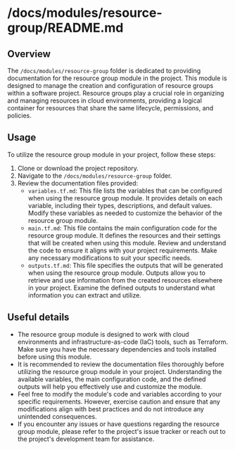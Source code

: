 # /docs/modules/resource-group/README.md

## Overview
The `/docs/modules/resource-group` folder is dedicated to providing documentation for the resource group module in the project. This module is designed to manage the creation and configuration of resource groups within a software project. Resource groups play a crucial role in organizing and managing resources in cloud environments, providing a logical container for resources that share the same lifecycle, permissions, and policies.

## Usage
To utilize the resource group module in your project, follow these steps:

1. Clone or download the project repository.
2. Navigate to the `/docs/modules/resource-group` folder.
3. Review the documentation files provided:
   - `variables.tf.md`: This file lists the variables that can be configured when using the resource group module. It provides details on each variable, including their types, descriptions, and default values. Modify these variables as needed to customize the behavior of the resource group module.
   - `main.tf.md`: This file contains the main configuration code for the resource group module. It defines the resources and their settings that will be created when using this module. Review and understand the code to ensure it aligns with your project requirements. Make any necessary modifications to suit your specific needs.
   - `outputs.tf.md`: This file specifies the outputs that will be generated when using the resource group module. Outputs allow you to retrieve and use information from the created resources elsewhere in your project. Examine the defined outputs to understand what information you can extract and utilize.

## Useful details
- The resource group module is designed to work with cloud environments and infrastructure-as-code (IaC) tools, such as Terraform. Make sure you have the necessary dependencies and tools installed before using this module.
- It is recommended to review the documentation files thoroughly before utilizing the resource group module in your project. Understanding the available variables, the main configuration code, and the defined outputs will help you effectively use and customize the module.
- Feel free to modify the module's code and variables according to your specific requirements. However, exercise caution and ensure that any modifications align with best practices and do not introduce any unintended consequences.
- If you encounter any issues or have questions regarding the resource group module, please refer to the project's issue tracker or reach out to the project's development team for assistance.